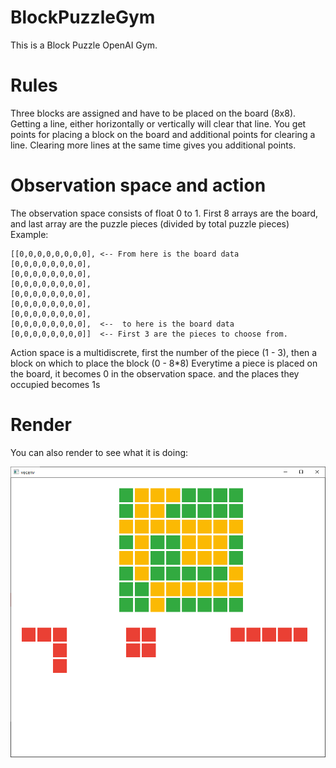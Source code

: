 # BlockPuzzleGym

This is a Block Puzzle OpenAI Gym.

# Rules
Three blocks are assigned and have to be placed on the board (8x8). Getting a line, either horizontally or vertically will clear that line.
You get points for placing a block on the board and additional points for clearing a line. Clearing more lines at the same time gives you additional points.

# Observation space and action
The observation space consists of float 0 to 1.
First 8 arrays are the board, and last array are the puzzle pieces (divided by total puzzle pieces)
Example:
```
[[0,0,0,0,0,0,0,0], <-- From here is the board data
[0,0,0,0,0,0,0,0],
[0,0,0,0,0,0,0,0],
[0,0,0,0,0,0,0,0],
[0,0,0,0,0,0,0,0],
[0,0,0,0,0,0,0,0],
[0,0,0,0,0,0,0,0],
[0,0,0,0,0,0,0,0],  <--  to here is the board data
[0,0,0,0,0,0,0,0]]  <-- First 3 are the pieces to choose from. 
```

Action space is a multidiscrete, first the number of the piece (1 - 3), then a block on which to place the block (0 - 8*8)
Everytime a piece is placed on the board, it becomes 0 in the observation space. and the places they occupied becomes 1s

# Render
You can also render to see what it is doing:

![Preview](Preview.png)
